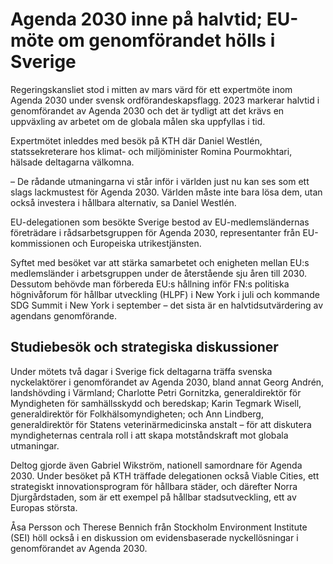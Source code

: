 # Agenda 2030 inne på halvtid; EU-möte om genomförandet hölls i Sverige

Regeringskansliet stod i mitten av mars värd för ett expertmöte inom Agenda 2030 under svensk ordförandeskapsflagg. 2023 markerar halvtid i genomförandet av Agenda 2030 och det är tydligt att det krävs en uppväxling av arbetet om de globala målen ska uppfyllas i tid.


Expertmötet inleddes med besök på KTH där Daniel Westlén, statssekreterare hos klimat\- och miljöminister Romina Pourmokhtari, hälsade deltagarna välkomna.

– De rådande utmaningarna vi står inför i världen just nu kan ses som ett slags lackmustest för Agenda 2030\. Världen måste inte bara lösa dem, utan också investera i hållbara alternativ, sa Daniel Westlén.

EU\-delegationen som besökte Sverige bestod av EU\-medlemsländernas företrädare i rådsarbetsgruppen för Agenda 2030, representanter från EU\-kommissionen och Europeiska utrikestjänsten.

Syftet med besöket var att stärka samarbetet och enigheten mellan EU:s medlemsländer i arbetsgruppen under de återstående sju åren till 2030\. Dessutom behövde man förbereda EU:s hållning inför FN:s politiska högnivåforum för hållbar utveckling (HLPF) i New York i juli och kommande SDG Summit i New York i september – det sista är en halvtidsutvärdering av agendans genomförande.

## Studiebesök och strategiska diskussioner

Under mötets två dagar i Sverige fick deltagarna träffa svenska nyckelaktörer i genomförandet av Agenda 2030, bland annat Georg Andrén, landshövding i Värmland; Charlotte Petri Gornitzka, generaldirektör för Myndigheten för samhällsskydd och beredskap; Karin Tegmark Wisell, generaldirektör för Folkhälsomyndigheten; och Ann Lindberg, generaldirektör för Statens veterinärmedicinska anstalt – för att diskutera myndigheternas centrala roll i att skapa motståndskraft mot globala utmaningar.

Deltog gjorde även Gabriel Wikström, nationell samordnare för Agenda 2030\. Under besöket på KTH träffade delegationen också Viable Cities, ett strategiskt innovationsprogram för hållbara städer, och därefter Norra Djurgårdstaden, som är ett exempel på hållbar stadsutveckling, ett av Europas största.

Åsa Persson och Therese Bennich från Stockholm Environment Institute (SEI) höll också i en diskussion om evidensbaserade nyckellösningar i genomförandet av Agenda 2030\.
